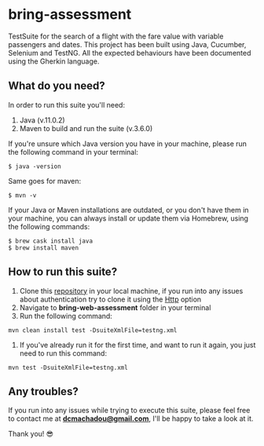 # bring-assessment
TestSuite for the search of a flight with the fare value with variable passengers and dates. 
This project has been built using Java, Cucumber, Selenium and TestNG.
 All the expected behaviours have been documented using the Gherkin language. 

## What do you need?
In order to run this suite you'll need:
1. Java (v.11.0.2)
1. Maven to build and run the suite (v.3.6.0)

If you're unsure which Java version you have in your machine, please run
the following command in your terminal: 
```
$ java -version 
```
Same goes for maven:
```
$ mvn -v 
```
If your Java or Maven installations are outdated, or you don't have them in your machine, 
you can always install or update them via Homebrew,
using the following commands:

```
$ brew cask install java 
$ brew install maven
```

## How to run this suite?
1. Clone this [repository](https://github.com/c-machado/bring-web-assessment) 
in your local machine, if you run into any issues about authentication try to clone it using
the [Http](https://github.com/c-machado/bring-web-assessment.git) option
1. Navigate to **bring-web-assessment** folder in your terminal
1. Run the following command:
```
mvn clean install test -DsuiteXmlFile=testng.xml 
```
1. If you've already run it for the first time, and want to run it again, you
just need to run this command:
```
mvn test -DsuiteXmlFile=testng.xml 
```


## Any troubles?

If you run into any issues while trying to execute this suite, please feel 
free to contact me at **dcmachadou@gmail.com**, I'll be happy to take a look at it.   

Thank you! 
:sunglasses:
